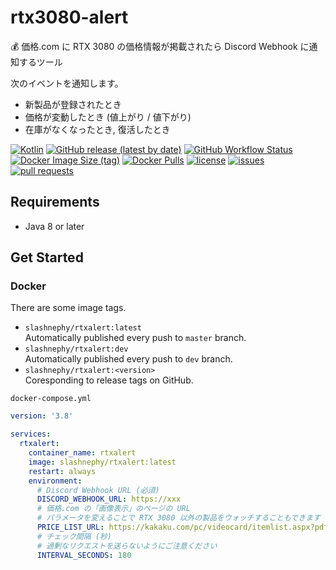 # rtx3080-alert

💰 価格.com に RTX 3080 の価格情報が掲載されたら Discord Webhook に通知するツール

次のイベントを通知します。
- 新製品が登録されたとき
- 価格が変動したとき (値上がり / 値下がり)
- 在庫がなくなったとき, 復活したとき

[![Kotlin](https://img.shields.io/badge/Kotlin-1.4.30-blue)](https://kotlinlang.org)
[![GitHub release (latest by date)](https://img.shields.io/github/v/release/SlashNephy/rtx3080-alert)](https://github.com/SlashNephy/rtx3080-alert/releases)
[![GitHub Workflow Status](https://img.shields.io/github/workflow/status/SlashNephy/rtx3080-alert/Docker)](https://hub.docker.com/r/slashnephy/rtxalert)
[![Docker Image Size (tag)](https://img.shields.io/docker/image-size/slashnephy/rtxalert/latest)](https://hub.docker.com/r/slashnephy/rtxalert)
[![Docker Pulls](https://img.shields.io/docker/pulls/slashnephy/rtxalert)](https://hub.docker.com/r/slashnephy/rtxalert)
[![license](https://img.shields.io/github/license/SlashNephy/rtx3080-alert)](https://github.com/SlashNephy/rtx3080-alert/blob/master/LICENSE)
[![issues](https://img.shields.io/github/issues/SlashNephy/rtx3080-alert)](https://github.com/SlashNephy/rtx3080-alert/issues)
[![pull requests](https://img.shields.io/github/issues-pr/SlashNephy/rtx3080-alert)](https://github.com/SlashNephy/rtx3080-alert/pulls)

## Requirements

- Java 8 or later

## Get Started

### Docker

There are some image tags.

- `slashnephy/rtxalert:latest`  
  Automatically published every push to `master` branch.
- `slashnephy/rtxalert:dev`  
  Automatically published every push to `dev` branch.
- `slashnephy/rtxalert:<version>`  
  Coresponding to release tags on GitHub.

`docker-compose.yml`

```yaml
version: '3.8'

services:
  rtxalert:
    container_name: rtxalert
    image: slashnephy/rtxalert:latest
    restart: always
    environment:
      # Discord Webhook URL (必須)
      DISCORD_WEBHOOK_URL: https://xxx
      # 価格.com の「画像表示」のページの URL
      # パラメータを変えることで RTX 3080 以外の製品をウォッチすることもできます
      PRICE_LIST_URL: https://kakaku.com/pc/videocard/itemlist.aspx?pdf_Spec103=480&pdf_Spec104=12&pdf_ob=0&pdf_vi=c
      # チェック間隔 (秒)
      # 過剰なリクエストを送らないようにご注意ください
      INTERVAL_SECONDS: 180
```
